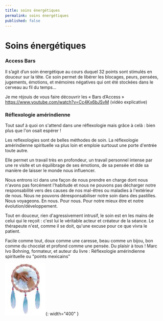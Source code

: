 ```yaml
---
title: soins énergétiques
permalink: soins énergétiques
published: false
---
```


# Soins énergétiques

### Access Bars
 
Il s’agit d’un soin énergétique au cours duquel 32 points sont stimulés en douceur sur la tête.
Ce soin permet de libérer les blocages, peurs, pensées, jugements, émotions, et mémoires négatives qui ont été stockées dans le cerveau au fil du temps…
 
Je me réjouis de vous faire découvrir les « Bars d’Access »
https://www.youtube.com/watch?v=Cc4Kx6bJSvM (vidéo explicative)
 

### Réflexologie amérindienne

Tout sauf à quoi on s'attend dans une réflexologie mais grâce à celà : bien plus que l'on osait espérer !

Les reflexologies sont de belles méthodes de soin. La réflexologie amérindienne spirituelle va plus loin et emploie surtouut une porte d'entrée toute autre.

Elle permet un travail très en profondeur, un travail personnel intense par une re visite et un équilibrage de ses émotions, de sa pensée et dde sa manière de laisser le monde nous influencer. 

Nous entrons ici dans une façon de nous prendre en charge dont nous n'avons pas forcément l'habitude et nous ne pouvons pas décharger notre responsabilité vers des causes de nos mal-êtres ou maladies à l'extérieur de nous. Nous ne pouvons déresponsabiliser notre soin dans des pastilles. Nous voyageons. En nous. Pour nous. Pour notre mieux être et notre évolution/développement.

Tout en douceur, rien d'agressivement intrusif, le soin est en les mains de celui qui le reçoit : c'est lui le véritable acteur et créateur de la séance. Le thérapeute n'est, comme il se doit, qu'une excuse pour ce que vivra le patient.

Facile comme tout, doux comme une caresse, beau comme un bijou, bon comme du chocolat et profond comme une pensée. Du plaisir à tous !
Marc Ivo Bohning, formateur, et auteur du livre : Réflexologie amérindienne spirituelle ou "points mexicains"

![](./images/reflexoamerindienne.jpg){: width="400" }


